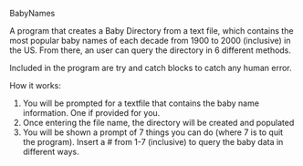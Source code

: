 BabyNames

A program that creates a Baby Directory from a text file, which contains the most popular baby names of each decade from 1900 to 2000 (inclusive) in the US. From there, an user can query the directory in 6 different methods. 

Included in the program are try and catch blocks to catch any human error.

How it works:
1. You will be prompted for a textfile that contains the baby name information. One if provided for you.
2. Once entering the file name, the directory will be created and populated
3. You will be shown a prompt of 7 things you can do (where 7 is to quit the program). Insert a # from 1-7 (inclusive) to query the baby data in different ways.

